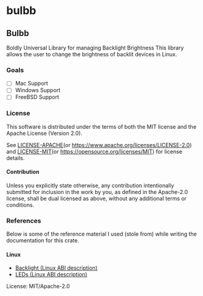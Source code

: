 # bulbb

## Bulbb

Boldly Universal Library for managing Backlight Brightness
This library allows the user to change the brightness of backlit devices in Linux.

### Goals

* [ ] Mac Support
* [ ] Windows Support
* [ ] FreeBSD Support

### License

This software is distributed under the terms of both the MIT license and the
Apache License (Version 2.0).

See [LICENSE-APACHE](https://github.com/Th3Whit3Wolf/bulbb/blob/main/LICENSE-APACHE)(or <https://www.apache.org/licenses/LICENSE-2.0>) and
[LICENSE-MIT](https://github.com/Th3Whit3Wolf/bulbb/blob/main/LICENSE-MIT)(or <https://opensource.org/licenses/MIT>) for license details.

#### Contribution

Unless you explicitly state otherwise, any contribution intentionally
submitted for inclusion in the work by you, as defined in the
Apache-2.0 license, shall be dual licensed as above, without any
additional terms or conditions.

### References

Below is some of the reference material I used (stole from)
while writing the documentation for this crate.

#### Linux

* [Backlight (Linux ABI description)](https://www.kernel.org/doc/html/latest/admin-guide/abi-testing.html#file-srv-docbuild-lib-git-linux-testing-sysfs-class-led)
* [LEDs (Linux ABI description)](https://www.kernel.org/doc/html/latest/admin-guide/abi-stable.html#abi-file-stable-sysfs-class-backlight)



License: MIT/Apache-2.0
